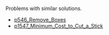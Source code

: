 Problems with similar solutions.
- [p546_Remove_Boxes](https://github.com/genxium/Leetcode/tree/master/p546_Remove_Boxes)
- [p1547_Minimum_Cost_to_Cut_a_Stick](https://github.com/genxium/Leetcode/tree/master/p1547_Minimum_Cost_to_Cut_a_Stick)
